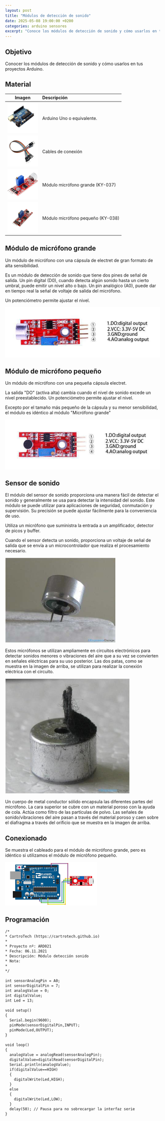 ```yaml
---
layout: post
title: "Módulos de detección de sonido"
date: 2025-05-08 19:00:00 +0200
categories: arduino sensores
excerpt: "Conoce los módulos de detección de sonido y cómo usarlos en tus proyectos Arduino."
---
```


## Objetivo

Conocer los módulos de detección de sonido y cómo usarlos en tus proyectos Arduino.

## Material

|                               Imagen                               | Descripción                      |
| :----------------------------------------------------------------: | :------------------------------ |
| ![Arduino Uno](/assets/images/material/mat_unor3.png) | Arduino Uno o equivalente.       |
| ![Cables](/assets/images/material/mat_cables.png) | Cables de conexión              |
| ![Módulo micrófono grande](/assets/images/material/mat_KY037.png) | Módulo micrófono grande (KY-037)    |
| ![Módulo micrófono pequeño](/assets/images/material/mat_KY038.png) | Módulo micrófono pequeño (KY-038) |

## Módulo de micrófono grande

Un módulo de micrófono con una cápsula de electret de gran formato de alta
sensibilidad.

Es un módulo de detección de sonido que tiene dos pines de señal de salida. Un
pin digital (D0), cuando detecta algún sonido hasta un cierto umbral, puede
emitir un nivel alto o bajo. Un pin analógico (A0), puede dar en tiempo real la señal de voltaje de salida del micrófono.

Un potenciómetro permite ajustar el nivel.

![Módulo micrófono KY-037](/assets/images/ard/ard_21_01.png)

## Módulo de micrófono pequeño

Un módulo de micrófono con una pequeña cápsula electret.

La salida "DO" (activa alta) cambia cuando el nivel de sonido excede
un nivel preestablecido. Un potenciómetro permite ajustar el nivel.

Excepto por el tamaño más pequeño de la cápsula y su menor
sensibilidad, el módulo es idéntico al módulo "Micrófono grande"

![Módulo micrófono KY-038](/assets/images/ard/ard_21_02.png)

## Sensor de sonido

El módulo del sensor de sonido proporciona una manera fácil de detectar el sonido
y generalmente se usa para detectar la intensidad del sonido. Este módulo
se puede utilizar para aplicaciones de seguridad, conmutación y
supervisión. Su precisión se puede ajustar fácilmente para la
conveniencia de uso.

Utiliza un micrófono que suministra la entrada a un amplificador,
detector de picos y buffer.

Cuando el sensor detecta un sonido, proporciona un voltaje de señal
de salida que se envía a un microcontrolador que realiza el
procesamiento necesario.

![Sensor de sonido](/assets/images/ard/ard_21_03.png)

Estos micrófonos se utilizan ampliamente en circuitos electrónicos para
detectar sonidos menores o vibraciones del aire que a su vez se
convierten en señales eléctricas para su uso posterior. Las dos
patas, como se muestra en la imagen de arriba, se utilizan para realizar
la conexión eléctrica con el circuito.

![Cubierta del sensor de sonido](/assets/images/ard/ard_21_04.png)

Un cuerpo de metal conductor sólido encapsula las diferentes partes del
micrófono. La cara superior se cubre con un material poroso con la ayuda
de cola. Actúa como filtro de las partículas de polvo. Las señales de sonido/vibraciones del aire pasan a través del material poroso y caen sobre
el diafragma a través del orificio que se muestra en la imagen de arriba.

## Conexionado

Se muestra el cableado para el módulo de micrófono grande, pero es idéntico si
utilizamos el módulo de micrófono pequeño.

![Conexionado módulo de micrófono](/assets/images/ard/ard_21_05.png)

## Programación

```Arduino
/*
* CartroTech (https://cartrotech.github.io)
*
* Proyecto nº: ARD021
* Fecha: 06.11.2021
* Descripción: Módulo detección sonido
* Nota:
*
*/

int sensorAnalogPin = A0;
int sensorDigitalPin = 7;
int analogValue = 0;
int digitalValue;
int Led = 13;

void setup()
{
  Serial.begin(9600);
  pinMode(sensorDigitalPin,INPUT);
  pinMode(Led,OUTPUT);
}

void loop()
{
  analogValue = analogRead(sensorAnalogPin);
  digitalValue=digitalRead(sensorDigitalPin);
  Serial.println(analogValue);
  if(digitalValue==HIGH)
  {
    digitalWrite(Led,HIGH);
  }
  else
  {
    digitalWrite(Led,LOW);
  }
  delay(50); // Pausa para no sobrecargar la interfaz serie
}
```
